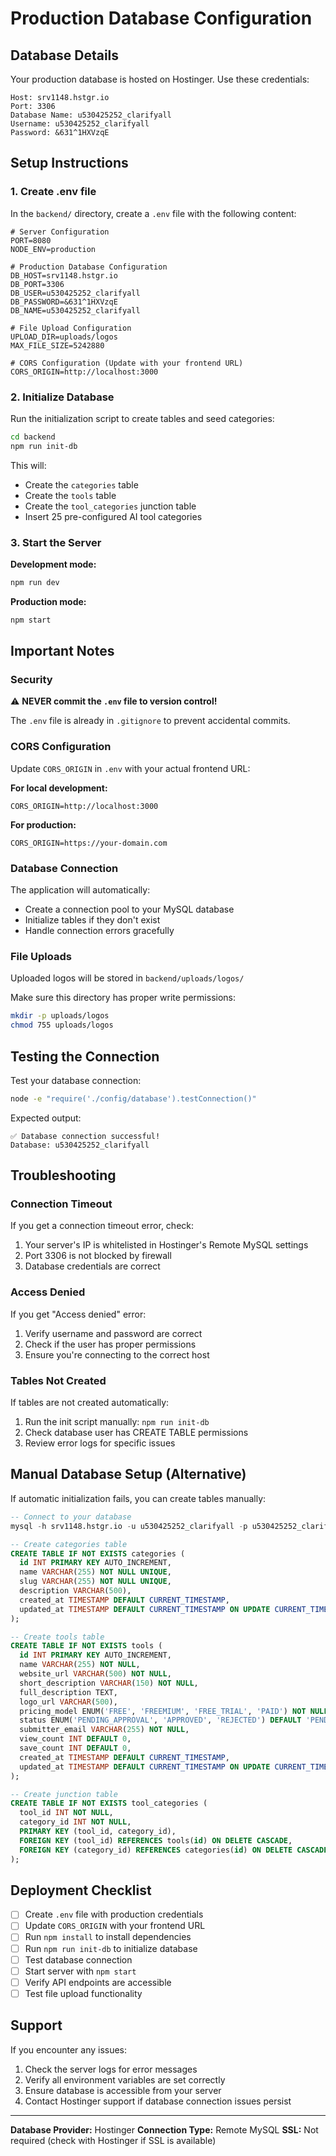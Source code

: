 # Production Database Configuration

## Database Details

Your production database is hosted on Hostinger. Use these credentials:

```
Host: srv1148.hstgr.io
Port: 3306
Database Name: u530425252_clarifyall
Username: u530425252_clarifyall
Password: &631^1HXVzqE
```

## Setup Instructions

### 1. Create .env file

In the `backend/` directory, create a `.env` file with the following content:

```env
# Server Configuration
PORT=8080
NODE_ENV=production

# Production Database Configuration
DB_HOST=srv1148.hstgr.io
DB_PORT=3306
DB_USER=u530425252_clarifyall
DB_PASSWORD=&631^1HXVzqE
DB_NAME=u530425252_clarifyall

# File Upload Configuration
UPLOAD_DIR=uploads/logos
MAX_FILE_SIZE=5242880

# CORS Configuration (Update with your frontend URL)
CORS_ORIGIN=http://localhost:3000
```

### 2. Initialize Database

Run the initialization script to create tables and seed categories:

```bash
cd backend
npm run init-db
```

This will:
- Create the `categories` table
- Create the `tools` table
- Create the `tool_categories` junction table
- Insert 25 pre-configured AI tool categories

### 3. Start the Server

**Development mode:**
```bash
npm run dev
```

**Production mode:**
```bash
npm start
```

## Important Notes

### Security
⚠️ **NEVER commit the `.env` file to version control!**

The `.env` file is already in `.gitignore` to prevent accidental commits.

### CORS Configuration

Update `CORS_ORIGIN` in `.env` with your actual frontend URL:

**For local development:**
```env
CORS_ORIGIN=http://localhost:3000
```

**For production:**
```env
CORS_ORIGIN=https://your-domain.com
```

### Database Connection

The application will automatically:
- Create a connection pool to your MySQL database
- Initialize tables if they don't exist
- Handle connection errors gracefully

### File Uploads

Uploaded logos will be stored in `backend/uploads/logos/`

Make sure this directory has proper write permissions:
```bash
mkdir -p uploads/logos
chmod 755 uploads/logos
```

## Testing the Connection

Test your database connection:

```bash
node -e "require('./config/database').testConnection()"
```

Expected output:
```
✅ Database connection successful!
Database: u530425252_clarifyall
```

## Troubleshooting

### Connection Timeout

If you get a connection timeout error, check:
1. Your server's IP is whitelisted in Hostinger's Remote MySQL settings
2. Port 3306 is not blocked by firewall
3. Database credentials are correct

### Access Denied

If you get "Access denied" error:
1. Verify username and password are correct
2. Check if the user has proper permissions
3. Ensure you're connecting to the correct host

### Tables Not Created

If tables are not created automatically:
1. Run the init script manually: `npm run init-db`
2. Check database user has CREATE TABLE permissions
3. Review error logs for specific issues

## Manual Database Setup (Alternative)

If automatic initialization fails, you can create tables manually:

```sql
-- Connect to your database
mysql -h srv1148.hstgr.io -u u530425252_clarifyall -p u530425252_clarifyall

-- Create categories table
CREATE TABLE IF NOT EXISTS categories (
  id INT PRIMARY KEY AUTO_INCREMENT,
  name VARCHAR(255) NOT NULL UNIQUE,
  slug VARCHAR(255) NOT NULL UNIQUE,
  description VARCHAR(500),
  created_at TIMESTAMP DEFAULT CURRENT_TIMESTAMP,
  updated_at TIMESTAMP DEFAULT CURRENT_TIMESTAMP ON UPDATE CURRENT_TIMESTAMP
);

-- Create tools table
CREATE TABLE IF NOT EXISTS tools (
  id INT PRIMARY KEY AUTO_INCREMENT,
  name VARCHAR(255) NOT NULL,
  website_url VARCHAR(500) NOT NULL,
  short_description VARCHAR(150) NOT NULL,
  full_description TEXT,
  logo_url VARCHAR(500),
  pricing_model ENUM('FREE', 'FREEMIUM', 'FREE_TRIAL', 'PAID') NOT NULL,
  status ENUM('PENDING_APPROVAL', 'APPROVED', 'REJECTED') DEFAULT 'PENDING_APPROVAL',
  submitter_email VARCHAR(255) NOT NULL,
  view_count INT DEFAULT 0,
  save_count INT DEFAULT 0,
  created_at TIMESTAMP DEFAULT CURRENT_TIMESTAMP,
  updated_at TIMESTAMP DEFAULT CURRENT_TIMESTAMP ON UPDATE CURRENT_TIMESTAMP
);

-- Create junction table
CREATE TABLE IF NOT EXISTS tool_categories (
  tool_id INT NOT NULL,
  category_id INT NOT NULL,
  PRIMARY KEY (tool_id, category_id),
  FOREIGN KEY (tool_id) REFERENCES tools(id) ON DELETE CASCADE,
  FOREIGN KEY (category_id) REFERENCES categories(id) ON DELETE CASCADE
);
```

## Deployment Checklist

- [ ] Create `.env` file with production credentials
- [ ] Update `CORS_ORIGIN` with your frontend URL
- [ ] Run `npm install` to install dependencies
- [ ] Run `npm run init-db` to initialize database
- [ ] Test database connection
- [ ] Start server with `npm start`
- [ ] Verify API endpoints are accessible
- [ ] Test file upload functionality

## Support

If you encounter any issues:
1. Check the server logs for error messages
2. Verify all environment variables are set correctly
3. Ensure database is accessible from your server
4. Contact Hostinger support if database connection issues persist

---

**Database Provider:** Hostinger
**Connection Type:** Remote MySQL
**SSL:** Not required (check with Hostinger if SSL is available)

